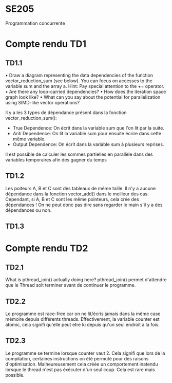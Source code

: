 # SE205

Programmation concurrente

# Compte rendu TD1

## TD1.1

•  Draw a diagram representing the data dependencies of the function vector_reduction_sum (see below). You can focus on accesses to the variable sum and the array a. Hint: Pay special attention to the += operator.
•  Are there any loop-carried dependencies?
•  How does the iteration space graph look like?
•  What can you say about the potential for parallelization using SIMD-like vector operations?

Il y a les 3 types de dépendance présent dans la fonction vector_reduction_sum():
- True Dependence: On écrit dans la variable sum que l'on lit par la suite.
- Anti Dependence: On lit la variable sum pour ensuite écrire dans cette même variable.
- Output Dependence: On écrit dans la variable sum à plusieurs reprises.

Il est possible de calculer les sommes partielles en parallèle dans des variables temporaires afin des gagner du temps

## TD1.2

Les poiteurs A, B et C sont des tableaux de même taille.
Il n'y a aucune dépendance dans la fonction vector_add() dans le meilleur des cas. Cependant, si A, B et C sont les même pointeurs, cela crée des dépendances !
On ne peut donc pas dire sans regarder le main s'il y a des dépendances ou non.

## TD1.3


# Compte rendu TD2

## TD2.1

What is pthread_join() actually doing here?
pthread_join() permet d'attendre que le Thread soit terminer avant de continuer le programme.

## TD2.2

Le programme est race-free car on ne lit/écris jamais dans la même case mémoire depuis différents threads.
Effectivement, la variable counter est atomic, cela signifi qu'elle peut etre lu depuis qu'un seul endroit à la fois.

## TD2.3

Le programme se termine lorsque counter vaut 2. Cela signifi que lors de la compilation, certaines instructions on été permuté pour des raisons d'optimisation. Malheureusement cela créée un comportement inatendu lorsque le thread n'est pas éxécuter d'un seul coup. Cela est rare mais possible.
